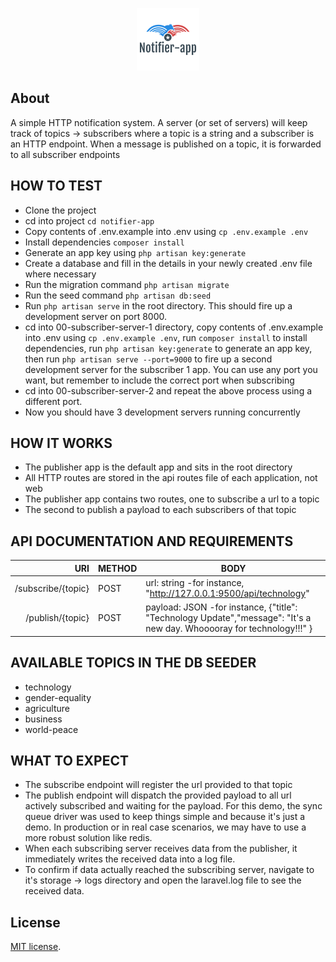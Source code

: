 <p align="center"><a href="https://github.com/monamoxie/notifier-app"><img src="/public/logo.png" width="100" height="100"></a></p>

## About

A simple HTTP notification system. A server (or set of servers) will keep track of topics ->
subscribers where a topic is a string and a subscriber is an HTTP endpoint. When a message is published on a topic, it is forwarded to all subscriber endpoints

 
## HOW TO TEST
- Clone the project
- cd into project `cd notifier-app` 
- Copy contents of .env.example into .env using `cp .env.example .env` 
- Install dependencies `composer install`
- Generate an app key using `php artisan key:generate`
- Create a database and fill in the details in your newly created .env file where necessary
- Run the migration command `php artisan migrate`
- Run the seed command `php artisan db:seed` 
-  Run `php artisan serve` in the root directory. This should fire up a development server on port 8000. 
-  cd into 00-subscriber-server-1 directory, copy contents of .env.example into .env using `cp .env.example .env`, run `composer install` to install dependencies, run `php artisan key:generate` to generate an app key, then run `php artisan serve --port=9000` to fire up a second development server for the subscriber 1 app. You can use any port you want, but remember to include the correct port when subscribing
-  cd into 00-subscriber-server-2 and repeat the above process using a different port.
-  Now you should have 3 development servers running concurrently


## HOW IT WORKS

- The publisher app is the default app and sits in the root directory
- All HTTP routes are stored in the api routes file of each application, not web
-  The publisher app contains two routes, one to subscribe a url to a topic
-  The second to publish a payload to each subscribers of that topic


## API DOCUMENTATION AND REQUIREMENTS
| URI 	| METHOD 	| BODY 	 	|
|----:	|--------	|------	|
|  /subscribe/{topic}  	|POST        	| url: string -for instance, "http://127.0.0.1:9500/api/technology"   	|
|    /publish/{topic} 	|  POST      	|      	payload: JSON -for instance, {"title": "Technology Update","message": "It's a new day. Whooooray for technology!!!" } |


## AVAILABLE TOPICS IN THE DB SEEDER
- technology
- gender-equality
- agriculture
- business
- world-peace

## WHAT TO EXPECT
- The subscribe endpoint will register the url provided to that topic
- The publish endpoint will dispatch the provided payload to all url actively subscribed and waiting for the payload. For this demo, the sync queue driver was used to keep things simple and because it's just a demo. In production or in real case scenarios, we may have to use a more robust solution like redis.
- When each subscribing server receives data from the publisher, it immediately writes the received data into a log file. 
- To confirm if data actually reached the subscribing server, navigate to it's storage -> logs directory and open the laravel.log file to see the received data.

## License

[MIT license](https://opensource.org/licenses/MIT).
